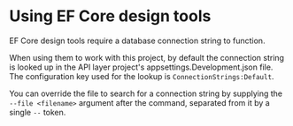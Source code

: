# Using EF Core design tools

EF Core design tools require a database connection string to function. 

When using them to work with this project, by default the connection string is looked up in the API layer project's appsettings.Development.json file. The configuration key used for the lookup is `ConnectionStrings:Default`.

You can override the file to search for a connection string by supplying the `--file <filename>` argument after the command, separated from it by a single `--` token.